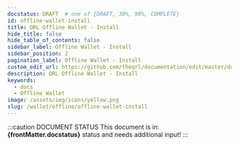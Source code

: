 ```yaml
---
docstatus: DRAFT  # one of {DRAFT, 30%, 90%, COMPLETE}
id: offline-wallet-install
title: QRL Offline Wallet - Install
hide_title: false
hide_table_of_contents: false
sidebar_label: Offline Wallet - Install
sidebar_position: 2
pagination_label: Offline Wallet - Install
custom_edit_url: https://github.com/theqrl/documentation/edit/master/docs/basics/what-is-qrl.md
description: QRL Offline Wallet - Install
keywords:
  - docs
  - Offline Wallet
image: /assets/img/icons/yellow.png
slug: /wallet/offline/offline-wallet-install
---
```


:::caution DOCUMENT STATUS 
<span>This document is in: <b>{frontMatter.docstatus}</b> status and needs additional input!</span>
:::